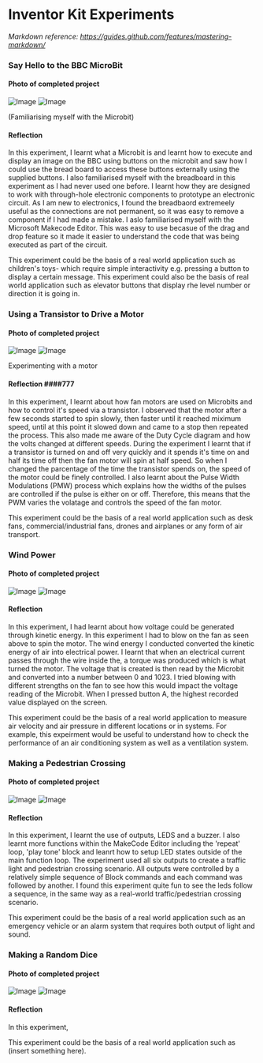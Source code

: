 # Inventor Kit Experiments

*Markdown reference: https://guides.github.com/features/mastering-markdown/*


### Say Hello to the BBC MicroBit ###

#### Photo of completed project ####

![Image](exp1code.png)
![Image](exp1.jpg)

(Familiarising myself with the Microbit)

#### Reflection ####

In this experiment, I learnt what a Microbit is and learnt how to execute and display an image on the BBC using buttons on the microbit and saw how I could use the bread board to access these buttons externally using the supplied buttons. I also familiarised myself with the breadboard in this experiment as I had never used one before. I learnt how they are designed to work with through-hole electronic components to prototype an electronic circuit. As I am new to electronics, I found the breadbaord extremeely useful as the connections are not permanent, so it was easy to remove a component if I had made a mistake. I aslo familiarised myself with the Microsoft Makecode Editor. This was easy to use becasue of the drag and drop feature so it made it easier to understand the code that was being executed as part of the circuit.

This experiment could be the basis of a real world application such as children's toys- which require simple interactivity e.g. pressing a button to display a certain message. This experiment could also be the basis of real world application such as elevator buttons that display rhe level number or direction it is going in.

### Using a Transistor to Drive a Motor ###

#### Photo of completed project ####

![Image](exp4code.png)
![Image](exp4.jpg)

Experimenting with a motor

#### Reflection ####777

In this experiment, I learnt about how fan motors are used on Microbits and how to control it's speed via a transistor. I observed that the motor after a few seconds started to spin slowly, then faster until it reached miximum speed, until at this point it slowed down and came to a stop then repeated the process. This also made me aware of the Duty Cycle diagram and how the volts changed at different speeds. During the experiment I learnt that if a transistor is turned on and off very quickly and it spends it's time on and half its time off then the fan motor will spin at half speed. So when I changed the parcentage of the time the transistor spends on, the speed of the motor could be finely controlled. I also learnt about the Pulse Width Modulations (PMW) process which explains how the widths of the pulses are controlled if the pulse is either on or off. Therefore, this means that the PWM varies the volatage and controls the speed of the fan motor. 

This experiment could be the basis of a real world application such as desk fans, commercial/industrial fans, drones and airplanes or any form of air transport. 

### Wind Power ###

#### Photo of completed project ####

![Image](exp7code.png)
![Image](exp7.jpg)


#### Reflection ####

In this experiment, I had learnt about how voltage could be generated through kinetic energy. In this experiment I had to blow on the fan as seen above to spin the motor. The wind energy I conducted converted the kinetic energy of air into electrical power. I learnt that when an electrical current passes through the wire inside the, a torque was produced which is what turned the motor. The voltage that is created is then read by the Microbit and converted into a number between 0 and 1023. I tried blowing with different strengths on the fan to see how this would impact the voltage reading of the Microbit. When I pressed button A, the highest recorded value displayed on the screen.

This experiment could be the basis of a real world application to measure air velocity and air pressure in different locations or in systems. For example, this expeirment would be useful to understand how to check the performance of an air conditioning system as well as a ventilation system. 

### Making a Pedestrian Crossing ###


#### Photo of completed project ####


![Image](exp11code.png)
![Image](exp11.jpg)


#### Reflection ####

In this experiment, I learnt the use of outputs, LEDS and a buzzer. I also learnt more functions within the MakeCode Editor including the 'repeat' loop, 'play tone' block and leanrt how to setup LED states outside of the main function loop. The experiment used all six outputs to create a traffic light and pedestrian crossing scenario. All outputs were controlled by a relatively simple sequence of Block commands and each command was followed by another. I found this experiment quite fun to see the leds follow a sequence, in the same way as a real-world traffic/pedestrian crossing scenario. 

This experiment could be the basis of a real world application such as an emergency vehicle or an alarm system that requires both output of light and sound.

### Making a Random Dice ###

#### Photo of completed project ####


![Image](exp12code.png)
![Image](exp12.jpg)


#### Reflection ####

In this experiment, 

This experiment could be the basis of a real world application such as (insert something here).

